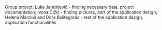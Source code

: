 Group project:
Luka Jandrijević - finding necessary data, project documentation; 
Ivona Čižić - finding pictures, part of the application design; 
Helena Marciuš and Dora Raštegorac - rest of the application design, application functionalities
